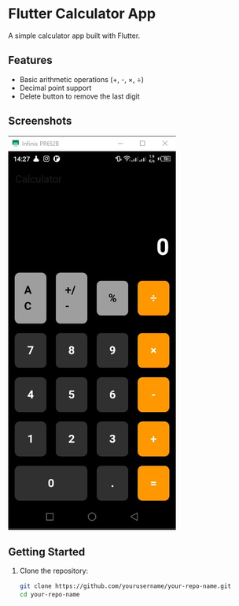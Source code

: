 # Flutter Calculator App

A simple calculator app built with Flutter.

## Features

- Basic arithmetic operations (+, -, ×, ÷)
- Decimal point support
- Delete button to remove the last digit

## Screenshots

![Calculator App Screenshot](assets/images/calculator.jpg)

## Getting Started

1. Clone the repository:
   ```sh
   git clone https://github.com/yourusername/your-repo-name.git
   cd your-repo-name
